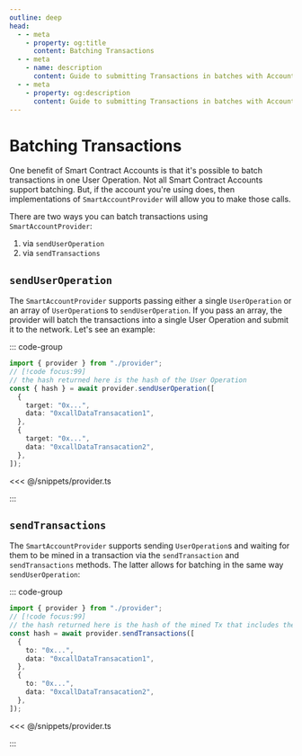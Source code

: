 ```yaml
---
outline: deep
head:
  - - meta
    - property: og:title
      content: Batching Transactions
  - - meta
    - name: description
      content: Guide to submitting Transactions in batches with Account Kit
  - - meta
    - property: og:description
      content: Guide to submitting Transactions in batches with Account Kit
---
```


# Batching Transactions

One benefit of Smart Contract Accounts is that it's possible to batch transactions in one User Operation. Not all Smart Contract Accounts support batching. But, if the account you're using does, then implementations of `SmartAccountProvider` will allow you to make those calls.

There are two ways you can batch transactions using `SmartAccountProvider`:

1. via `sendUserOperation`
2. via `sendTransactions`

## `sendUserOperation`

The `SmartAccountProvider` supports passing either a single `UserOperation` or an array of `UserOperation`s to `sendUserOperation`. If you pass an array, the provider will batch the transactions into a single User Operation and submit it to the network. Let's see an example:

::: code-group

```ts [example.ts]
import { provider } from "./provider";
// [!code focus:99]
// the hash returned here is the hash of the User Operation
const { hash } = await provider.sendUserOperation([
  {
    target: "0x...",
    data: "0xcallDataTransacation1",
  },
  {
    target: "0x...",
    data: "0xcallDataTransacation2",
  },
]);
```

<<< @/snippets/provider.ts

:::

## `sendTransactions`

The `SmartAccountProvider` supports sending `UserOperation`s and waiting for them to be mined in a transaction via the `sendTransaction` and `sendTransactions` methods. The latter allows for batching in the same way `sendUserOperation`:

::: code-group

```ts [example.ts]
import { provider } from "./provider";
// [!code focus:99]
// the hash returned here is the hash of the mined Tx that includes the UserOperation
const hash = await provider.sendTransactions([
  {
    to: "0x...",
    data: "0xcallDataTransacation1",
  },
  {
    to: "0x...",
    data: "0xcallDataTransacation2",
  },
]);
```

<<< @/snippets/provider.ts

:::
